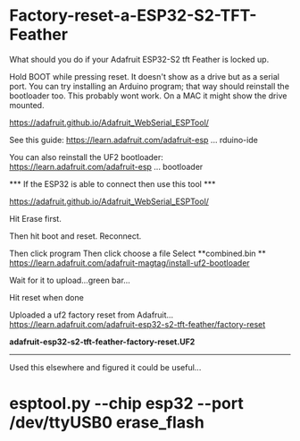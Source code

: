 # Factory-reset-a-ESP32-S2-TFT-Feather

What should you do if your Adafruit ESP32-S2 tft Feather is locked up.

Hold BOOT while pressing reset. It doesn't show as a drive but as a serial port. You can try installing an Arduino program; that way should reinstall the bootloader too. This probably wont work.
On a MAC it might show the drive mounted.


https://adafruit.github.io/Adafruit_WebSerial_ESPTool/


See this guide:
https://learn.adafruit.com/adafruit-esp ... rduino-ide

You can also reinstall the UF2 bootloader:
https://learn.adafruit.com/adafruit-esp ... bootloader


*** If the ESP32 is able to connect then use this tool ***

https://adafruit.github.io/Adafruit_WebSerial_ESPTool/
 
Hit Erase first.

Then hit boot and reset. Reconnect.

Then click program
Then click choose a file
Select **combined.bin **
https://learn.adafruit.com/adafruit-magtag/install-uf2-bootloader


Wait for it to upload…green bar…

Hit reset when done

Uploaded a uf2 factory reset from Adafruit…
https://learn.adafruit.com/adafruit-esp32-s2-tft-feather/factory-reset

**adafruit-esp32-s2-tft-feather-factory-reset.UF2**

_____________________________________________________________
Used this elsewhere and figured it could be useful...
# esptool.py --chip esp32 --port /dev/ttyUSB0 erase_flash

